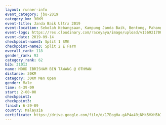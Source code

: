 ```yaml
---
layout: runner-info 
event_category: jbu-2019 
category_km: 30KM 
event-title: Janda Baik Ultra 2019
event-location: Sekolah Kebangsaan, Kampung Janda Baik, Bentong, Pahang, Malaysia 
event-logo: https://res.cloudinary.com/raceyaya/image/upload/v1569217009/logo/janda-baik_vch1pc.jpg 
event-date: 2019-09-14 
checkpoint-name2: Split 1 SMK 
checkpoint-name3: Split 2 E Farm 
overall_rank: 118
gender_rank: 93
category_rank: 62
bib: 31013
name: MOHD IBRISHAM BIN TAWANG @ OTHMAN
distance: 30KM
category: 30KM Men Open
gender: Male
time: 4-39-09
start: 2-00-00
checkpoint2: 
checkpoint3: 
finish: 6-39-09
country: Malaysia
certificate: https://drive.google.com/file/d/17EogHa-gAP4a40jNMk5VXH5bIs1i0OSQ/view?usp=sharing
---
```

